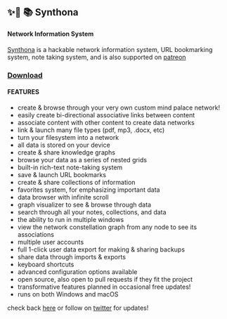 ## ✨🌈 📚 Synthona
#### Network Information System

[Synthona](https://yarnpoint.itch.io/synthona) is a hackable network information system, URL bookmarking system, note taking system, and is also supported on [patreon](https://www.patreon.com/yarnpoint)
### [Download](https://yarnpoint.itch.io/synthona)

#### FEATURES
- create & browse through your very own custom mind palace network!
- easily create bi-directional associative links between content
- associate content with other content to create data networks
- link & launch many file types (pdf, mp3, .docx, etc)
- turn your filesystem into a network
- all data is stored on your device
- create & share knowledge graphs
- browse your data as a series of nested grids
- built-in rich-text note-taking system
- save & launch URL bookmarks
- create & share collections of information
- favorites system, for emphasizing important data
- data browser with infinite scroll
- graph visualizer to see & browse through data
- search through all your notes, collections, and data
- the ability to run in multiple windows
- view the network constellation graph from any node to see its associations
- multiple user accounts
- full 1-click user data export for making & sharing backups
- share data through imports & exports
- keyboard shortcuts
- advanced configuration options available
- open source, also open to pull requests if they fit the project
- transformative features planned in occasional free updates!
- runs on both Windows and macOS 

check back [here](https://yarnpoint.itch.io/synthona) or follow on [twitter](https://twitter.com/synthona) for updates!
